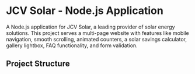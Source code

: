 # JCV Solar - Node.js Application

A Node.js application for JCV Solar, a leading provider of solar energy solutions. This project serves a multi-page website with features like mobile navigation, smooth scrolling, animated counters, a solar savings calculator, gallery lightbox, FAQ functionality, and form validation.

## Project Structure